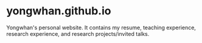 # yongwhan.github.io

Yongwhan's personal website. It contains my resume, teaching experience, research experience, and research projects/invited talks.
